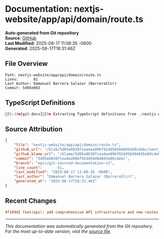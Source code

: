 # Documentation: nextjs-website/app/api/domain/route.ts

**Auto-generated from Git repository**  
**Source**: [GitHub](/blob/5d05e08307cea4aa99bf92dd58d948d5e89cdebc/nextjs-website/app/api/domain/route.ts)  
**Last Modified**: 2025-08-17 11:08:35 -0600  
**Generated**: 2025-08-17T18:31:46Z

## File Overview

```
Path: nextjs-website/app/api/domain/route.ts
Lines:       81
Last Author: Emmanuel Barrera Salazar (BarreraSlzr)
Commit: 5d05e083
```

## TypeScript Definitions

```typescript
[0;34m[git-docs][0m Extracting TypeScript definitions from ./nextjs-website/app/api/domain/route.ts
```

## Source Attribution

```json
{
    "file": "nextjs-website/app/api/domain/route.ts",
    "github_url": "/blob/5d05e08307cea4aa99bf92dd58d948d5e89cdebc/nextjs-website/app/api/domain/route.ts",
    "github_blame_url": "/blame/5d05e08307cea4aa99bf92dd58d948d5e89cdebc/nextjs-website/app/api/domain/route.ts",
    "commit": "5d05e08307cea4aa99bf92dd58d948d5e89cdebc",
    "branch": "epic/git-sourced-documentation-v1",
    "line_count":       81,
    "last_modified": "2025-08-17 11:08:35 -0600",
    "last_author": "Emmanuel Barrera Salazar (BarreraSlzr)",
    "generated_at": "2025-08-17T18:31:46Z"
}
```

## Recent Changes

```diff
9f109d2 feat(api): add comprehensive API infrastructure and new routes
```

---
*This documentation was automatically generated from the Git repository. 
For the most up-to-date version, visit the [source file](/blob/5d05e08307cea4aa99bf92dd58d948d5e89cdebc/nextjs-website/app/api/domain/route.ts).*
